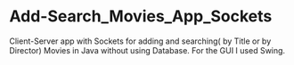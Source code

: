 # Add-Search_Movies_App_Sockets
Client-Server app with Sockets for adding and searching( by Title or by Director) Movies in Java without using Database. For the GUI I used Swing.
